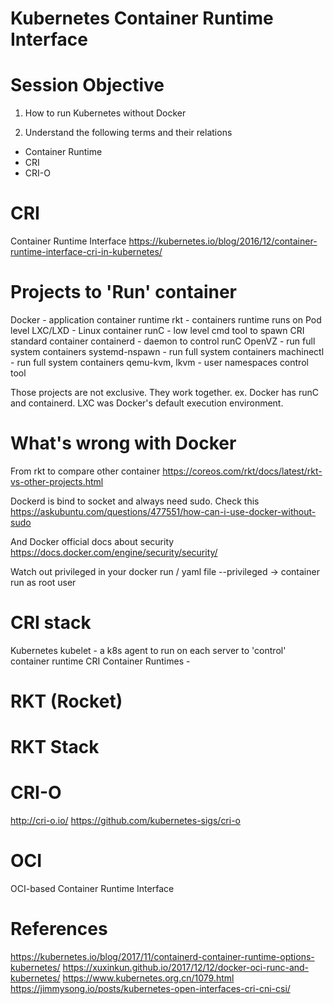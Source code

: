 Kubernetes Container Runtime Interface
===

# Session Objective

1. How to run Kubernetes without Docker

2. Understand the following terms and their relations
- Container Runtime
- CRI
- CRI-O

# CRI
Container Runtime Interface
https://kubernetes.io/blog/2016/12/container-runtime-interface-cri-in-kubernetes/

# Projects to 'Run' container

Docker - application container runtime
rkt - containers runtime runs on Pod level
LXC/LXD - Linux container
runC - low level cmd tool to spawn CRI standard container
containerd - daemon to control runC
OpenVZ - run full system containers
systemd-nspawn - run full system containers
machinectl - run full system containers
qemu-kvm, lkvm - user namespaces control tool

Those projects are not exclusive. They work together. 
ex. Docker has runC and containerd. LXC was Docker's default execution environment.

# What's wrong with Docker

From rkt to compare other container
https://coreos.com/rkt/docs/latest/rkt-vs-other-projects.html

Dockerd is bind to socket and always need sudo. Check this 
https://askubuntu.com/questions/477551/how-can-i-use-docker-without-sudo

And Docker official docs about security
https://docs.docker.com/engine/security/security/

Watch out privileged in your docker run / yaml file
--privileged -> container run as root user

# CRI stack

Kubernetes 
kubelet - a k8s agent to run on each server to 'control' container runtime
CRI
Container Runtimes - 

# RKT (Rocket)


# RKT Stack

# CRI-O

http://cri-o.io/
https://github.com/kubernetes-sigs/cri-o

# OCI

OCI-based Container Runtime Interface

# References

https://kubernetes.io/blog/2017/11/containerd-container-runtime-options-kubernetes/
https://xuxinkun.github.io/2017/12/12/docker-oci-runc-and-kubernetes/
https://www.kubernetes.org.cn/1079.html
https://jimmysong.io/posts/kubernetes-open-interfaces-cri-cni-csi/

